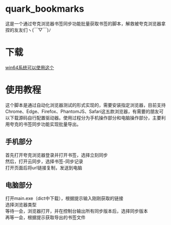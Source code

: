 # quark_bookmarks
这是一个通过夸克浏览器书签同步功能批量获取书签的脚本，解救被夸克浏览器拿捏的友友们ヽ(￣▽￣)ﾉ
# 下载
[win64系统可以使用这个](https://github.com/wlWxh/quark_bookmarks/releases/tag/v1.0.0)
# 使用教程
这个脚本是通过自动化浏览器测试的形式实现的，需要安装指定浏览器，目前支持Chrome、Edge、Firefox、PhantomJS、Safari这五款浏览器，有需要的朋友可以下载源码自行配置驱动器。使用过程分为手机操作部分和电脑操作部分，主要利用夸克的书签同步功能实现批量导出。
## 手机部分
首先打开夸克浏览器登录并打开书签，选择立刻同步  
然后，打开云同步，选择书签-同步记录  
打开页面后将url链接复制，发送到电脑  
## 电脑部分
打开main.exe（dict中下载），根据提示输入刚刚获取的链接  
选择浏览器类型  
等待一会，浏览器打开，并在控制台输出所有同步版本后，选择同步版本  
再等一会，根据提示获取导出的书签文件  
